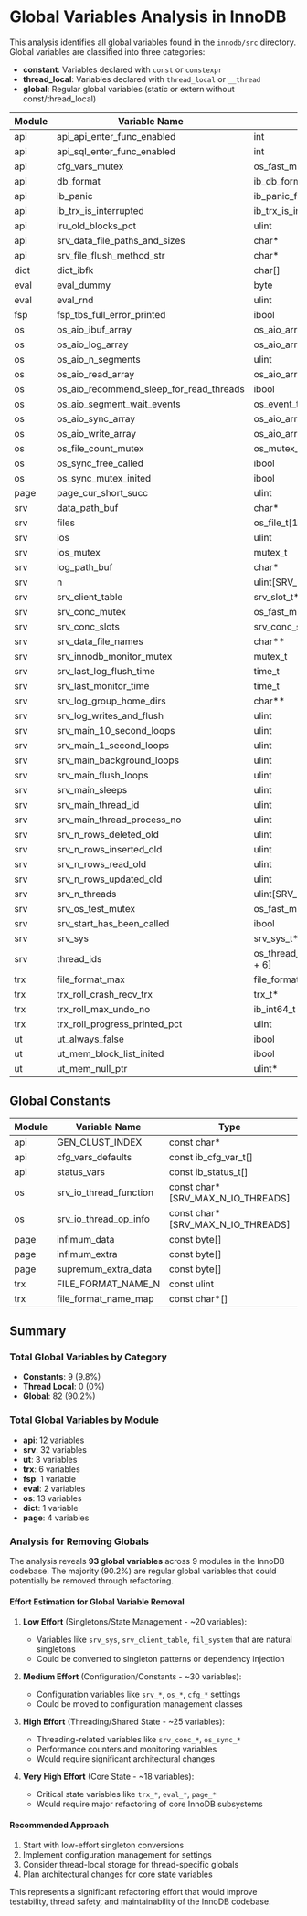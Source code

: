 # Global Variables Analysis in InnoDB

This analysis identifies all global variables found in the `innodb/src` directory. Global variables are classified into three categories:

- **constant**: Variables declared with `const` or `constexpr`
- **thread_local**: Variables declared with `thread_local` or `__thread`
- **global**: Regular global variables (static or extern without const/thread_local)

| Module | Variable Name                           | Type                                      | Tag      |
|--------|-----------------------------------------|-------------------------------------------|----------|
| api    | api_api_enter_func_enabled              | int                                       | global   |
| api    | api_sql_enter_func_enabled              | int                                       | global   |
| api    | cfg_vars_mutex                          | os_fast_mutex_t                           | global   |
| api    | db_format                               | ib_db_format_t                            | global   |
| api    | ib_panic                                | ib_panic_function_t                       | global   |
| api    | ib_trx_is_interrupted                   | ib_trx_is_interrupted_handler_t           | global   |
| api    | lru_old_blocks_pct                      | ulint                                     | global   |
| api    | srv_data_file_paths_and_sizes           | char*                                     | global   |
| api    | srv_file_flush_method_str               | char*                                     | global   |
| dict   | dict_ibfk                               | char[]                                    | global   |
| eval   | eval_dummy                              | byte                                      | global   |
| eval   | eval_rnd                                | ulint                                     | global   |
| fsp    | fsp_tbs_full_error_printed              | ibool                                     | global   |
| os     | os_aio_ibuf_array                       | os_aio_array_t*                           | global   |
| os     | os_aio_log_array                        | os_aio_array_t*                           | global   |
| os     | os_aio_n_segments                       | ulint                                     | global   |
| os     | os_aio_read_array                       | os_aio_array_t*                           | global   |
| os     | os_aio_recommend_sleep_for_read_threads | ibool                                     | global   |
| os     | os_aio_segment_wait_events              | os_event_t*                               | global   |
| os     | os_aio_sync_array                       | os_aio_array_t*                           | global   |
| os     | os_aio_write_array                      | os_aio_array_t*                           | global   |
| os     | os_file_count_mutex                     | os_mutex_t                                | global   |
| os     | os_sync_free_called                     | ibool                                     | global   |
| os     | os_sync_mutex_inited                    | ibool                                     | global   |
| page   | page_cur_short_succ                     | ulint                                     | global   |
| srv    | data_path_buf                           | char*                                     | global   |
| srv    | files                                   | os_file_t[1000]                           | global   |
| srv    | ios                                     | ulint                                     | global   |
| srv    | ios_mutex                               | mutex_t                                   | global   |
| srv    | log_path_buf                            | char*                                     | global   |
| srv    | n                                       | ulint[SRV_MAX_N_IO_THREADS + 6]           | global   |
| srv    | srv_client_table                        | srv_slot_t*                               | global   |
| srv    | srv_conc_mutex                          | os_fast_mutex_t                           | global   |
| srv    | srv_conc_slots                          | srv_conc_slot_t*                          | global   |
| srv    | srv_data_file_names                     | char**                                    | global   |
| srv    | srv_innodb_monitor_mutex                | mutex_t                                   | global   |
| srv    | srv_last_log_flush_time                 | time_t                                    | global   |
| srv    | srv_last_monitor_time                   | time_t                                    | global   |
| srv    | srv_log_group_home_dirs                 | char**                                    | global   |
| srv    | srv_log_writes_and_flush                | ulint                                     | global   |
| srv    | srv_main_10_second_loops                | ulint                                     | global   |
| srv    | srv_main_1_second_loops                 | ulint                                     | global   |
| srv    | srv_main_background_loops               | ulint                                     | global   |
| srv    | srv_main_flush_loops                    | ulint                                     | global   |
| srv    | srv_main_sleeps                         | ulint                                     | global   |
| srv    | srv_main_thread_id                      | ulint                                     | global   |
| srv    | srv_main_thread_process_no              | ulint                                     | global   |
| srv    | srv_n_rows_deleted_old                  | ulint                                     | global   |
| srv    | srv_n_rows_inserted_old                 | ulint                                     | global   |
| srv    | srv_n_rows_read_old                     | ulint                                     | global   |
| srv    | srv_n_rows_updated_old                  | ulint                                     | global   |
| srv    | srv_n_threads                           | ulint[SRV_MASTER + 1]                     | global   |
| srv    | srv_os_test_mutex                       | os_fast_mutex_t                           | global   |
| srv    | srv_start_has_been_called               | ibool                                     | global   |
| srv    | srv_sys                                 | srv_sys_t*                                | global   |
| srv    | thread_ids                              | os_thread_id_t[SRV_MAX_N_IO_THREADS + 6]  | global   |
| trx    | file_format_max                         | file_format_t                             | global   |
| trx    | trx_roll_crash_recv_trx                 | trx_t*                                    | global   |
| trx    | trx_roll_max_undo_no                    | ib_int64_t                                | global   |
| trx    | trx_roll_progress_printed_pct           | ulint                                     | global   |
| ut     | ut_always_false                         | ibool                                     | global   |
| ut     | ut_mem_block_list_inited                | ibool                                     | global   |
| ut     | ut_mem_null_ptr                         | ulint*                                    | global   |

## Global Constants

| Module | Variable Name                           | Type                                      | Tag      |
|--------|-----------------------------------------|-------------------------------------------|----------|
| api    | GEN_CLUST_INDEX                         | const char*                               | constant |
| api    | cfg_vars_defaults                       | const ib_cfg_var_t[]                      | constant |
| api    | status_vars                             | const ib_status_t[]                       | constant |
| os     | srv_io_thread_function                  | const char*[SRV_MAX_N_IO_THREADS]         | constant |
| os     | srv_io_thread_op_info                   | const char*[SRV_MAX_N_IO_THREADS]         | constant |
| page   | infimum_data                            | const byte[]                              | constant |
| page   | infimum_extra                           | const byte[]                              | constant |
| page   | supremum_extra_data                     | const byte[]                              | constant |
| trx    | FILE_FORMAT_NAME_N                      | const ulint                               | constant |
| trx    | file_format_name_map                    | const char*[]                             | constant |

## Summary

### Total Global Variables by Category

- **Constants**: 9 (9.8%)
- **Thread Local**: 0 (0%)
- **Global**: 82 (90.2%)

### Total Global Variables by Module

- **api**: 12 variables
- **srv**: 32 variables
- **ut**: 3 variables
- **trx**: 6 variables
- **fsp**: 1 variable
- **eval**: 2 variables
- **os**: 13 variables
- **dict**: 1 variable
- **page**: 4 variables

### Analysis for Removing Globals

The analysis reveals **93 global variables** across 9 modules in the InnoDB codebase. The majority (90.2%) are regular global variables that could potentially be removed through refactoring.

#### Effort Estimation for Global Variable Removal

1. **Low Effort** (Singletons/State Management - ~20 variables):
   - Variables like `srv_sys`, `srv_client_table`, `fil_system` that are natural singletons
   - Could be converted to singleton patterns or dependency injection

2. **Medium Effort** (Configuration/Constants - ~30 variables):
   - Configuration variables like `srv_*`, `os_*`, `cfg_*` settings
   - Could be moved to configuration management classes

3. **High Effort** (Threading/Shared State - ~25 variables):
   - Threading-related variables like `srv_conc_*`, `os_sync_*`
   - Performance counters and monitoring variables
   - Would require significant architectural changes

4. **Very High Effort** (Core State - ~18 variables):
   - Critical state variables like `trx_*`, `eval_*`, `page_*`
   - Would require major refactoring of core InnoDB subsystems

#### Recommended Approach

1. Start with low-effort singleton conversions
2. Implement configuration management for settings
3. Consider thread-local storage for thread-specific globals
4. Plan architectural changes for core state variables

This represents a significant refactoring effort that would improve testability, thread safety, and maintainability of the InnoDB codebase.
